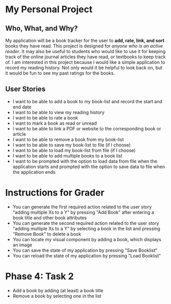 # My Personal Project

## Who, What, and Why?

My application will be a book tracker for the user to **add, rate, link, and sort**
books they have read. This project is designed for *anyone who is an active reader*.
It may also be useful to students who would like to use it for keeping track
of the online journal articles they have read, or textbooks to keep track of. I am interested in this
project because I would like a simple application to record my reading history.
Not only would it be helpful to look back on, but it would be fun to see my past ratings
for the books.

## User Stories
- I want to be able to add a book to my book-list and record the start and end date
- I want to be able to view my reading history
- I want to be able to rate a book
- I want to mark a book as read or unread
- I want to be able to link a PDF or website to the corresponding book or article
- I want to be able to remove a book from my book-list
- I want to be able to save my book-list to file (if I choose)
- I want to be able to load my book-list from file (if I choose)
- I want to be able to add multiple books to a book list
- I want to be prompted with the option to load data from file when the application starts and prompted with the option to save data to file when the application ends

# Instructions for Grader
- You can generate the first required action related to the user story "adding multiple Xs to a Y" by pressing "Add Book" after entering a book title and other book attributes
- You can generate the second required action related to the user story "adding multiple Xs to a Y" by selecting a book in the list and pressing "Remove Book" to delete a book
- You can locate my visual component by adding a book, which displays an image
- You can save the state of my application by pressing "Save Booklist"
- You can reload the state of my application by pressing "Load Booklist"

# Phase 4: Task 2
- Add a book by adding (at least) a book title
- Remove a book by selecting one in the list